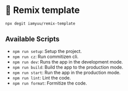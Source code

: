 # 📀 Remix template

```sh
npx degit iamyuu/remix-template
```

## Available Scripts

- `npm run setup`: Setup the project.
- `npm run cz`: Run commitizen cli.
- `npm run dev`: Runs the app in the development mode.
- `npm run build`: Build the app to the production mode.
- `npm run start`: Run the app in the production mode.
- `npm run lint`: Lint the code.
- `npm run format`: Formitize the code.
